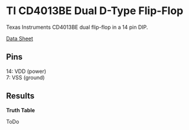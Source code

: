 # TI CD4013BE Dual D-Type Flip-Flop

Texas Instruments CD4013BE dual flip-flop in a 14 pin DIP.

[Data Sheet](https://www.ti.com/lit/ds/symlink/cd4013b.pdf?ts=1752127089880)

## Pins

14: VDD (power)<br>
 7: VSS (ground)

## Results

**Truth Table**

ToDo

<!---
A|B|Out
-|-|--
|0|0|1
|1|0|1
|0|1|1
|1|1|0
--->
